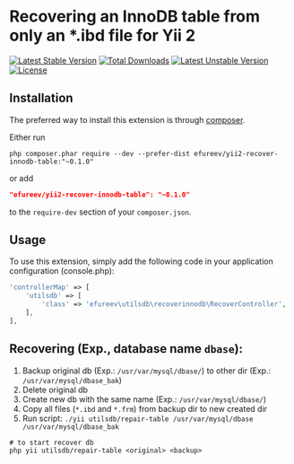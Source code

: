 Recovering an InnoDB table from only an *.ibd file for Yii 2
============================================================
[![Latest Stable Version](https://poser.pugx.org/bazilio/yii2-stubs-generator/v/stable)](https://packagist.org/packages/bazilio/yii2-stubs-generator) 
[![Total Downloads](https://poser.pugx.org/bazilio/yii2-stubs-generator/downloads)](https://packagist.org/packages/bazilio/yii2-stubs-generator) 
[![Latest Unstable Version](https://poser.pugx.org/bazilio/yii2-stubs-generator/v/unstable)](https://packagist.org/packages/bazilio/yii2-stubs-generator) 
[![License](https://poser.pugx.org/bazilio/yii2-stubs-generator/license)](https://packagist.org/packages/bazilio/yii2-stubs-generator)


Installation
------------

The preferred way to install this extension is through [composer](http://getcomposer.org/download/).

Either run

```
php composer.phar require --dev --prefer-dist efureev/yii2-recover-innodb-table:"~0.1.0"
```

or add

```json
"efureev/yii2-recover-innodb-table": "~0.1.0"
```

to the `require-dev` section of your `composer.json`.


Usage
-----

To use this extension, simply add the following code in your application configuration (console.php):

```php
'controllerMap' => [
    'utilsdb' => [
        'class' => 'efureev\utilsdb\recoverinnodb\RecoverController',
    ],
],
```

Recovering (Exp., database name `dbase`):
------------------------------------------
1. Backup original db (Exp.: `/usr/var/mysql/dbase/`) to other dir (Exp.: `/usr/var/mysql/dbase_bak`)
2. Delete original db
3. Create new db with the same name (Exp.: `/usr/var/mysql/dbase/`)
4. Copy all files (`*.ibd` and `*.frm`) from backup dir to new created dir
5. Run script: `./yii utilsdb/repair-table /usr/var/mysql/dbase /usr/var/mysql/dbase_bak`

```
# to start recover db
php yii utilsdb/repair-table <original> <backup>
```